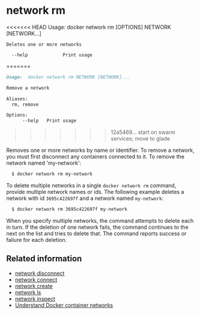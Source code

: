 <!--[metadata]>
+++
title = "network rm"
description = "the network rm command description and usage"
keywords = ["network, rm, user-defined"]
[menu.main]
parent = "smn_cli"
+++
<![end-metadata]-->

# network rm

<<<<<<< HEAD
    Usage:  docker network rm [OPTIONS] NETWORK [NETWORK...]

    Deletes one or more networks

      --help             Print usage
=======
```markdown
Usage:  docker network rm NETWORK [NETWORK]...

Remove a network

Aliases:
  rm, remove

Options:
      --help   Print usage
```
>>>>>>> 12a5469... start on swarm services; move to glade

Removes one or more networks by name or identifier. To remove a network,
you must first disconnect any containers connected to it.
To remove the network named 'my-network':

```bash
  $ docker network rm my-network
```

To delete multiple networks in a single `docker network rm` command, provide
multiple network names or ids. The following example deletes a network with id
`3695c422697f` and a network named `my-network`:

```bash
  $ docker network rm 3695c422697f my-network
```

When you specify multiple networks, the command attempts to delete each in turn.
If the deletion of one network fails, the command continues to the next on the
list and tries to delete that. The command reports success or failure for each
deletion.

## Related information

* [network disconnect ](network_disconnect.md)
* [network connect](network_connect.md)
* [network create](network_create.md)
* [network ls](network_ls.md)
* [network inspect](network_inspect.md)
* [Understand Docker container networks](../../userguide/networking/dockernetworks.md)
